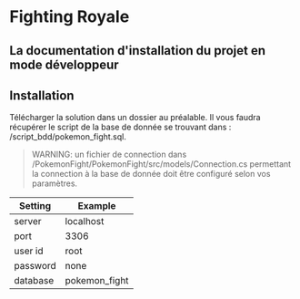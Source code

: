 # Fighting Royale
## La documentation d'installation du projet en mode développeur
## Installation

Télécharger la solution dans un dossier au préalable.
Il vous faudra récupérer le script de la base de donnée se trouvant dans : /script_bdd/pokemon_fight.sql.

> WARNING: un fichier de connection dans /PokemonFight/PokemonFight/src/models/Connection.cs permettant la connection à la base de donnée doit être configuré selon vos paramètres.

| Setting | Example |
| ------ | ------ |
| server | localhost |
| port | 3306 |
| user id | root |
| password | none |
| database | pokemon_fight |
